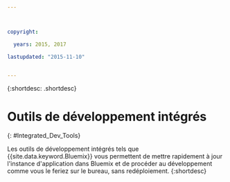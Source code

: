```yaml
---



copyright:

  years: 2015, 2017

lastupdated: "2015-11-10"


---
```


{:shortdesc: .shortdesc}

# Outils de développement intégrés
{: #Integrated_Dev_Tools}


Les outils de développement intégrés tels que {{site.data.keyword.Bluemix}} vous permettent de mettre rapidement à jour l'instance
d'application dans Bluemix et de procéder au
développement comme vous le feriez sur le bureau, sans redéploiement.
{:shortdesc}

